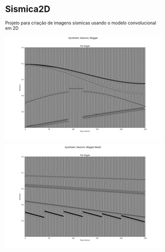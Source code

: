 # Sismica2D

Projeto para criação de imagens sísmicas usando o modelo convolucional em 2D

![Synthetic Seismic Wiggle](src/SyntheticSeismicWiggle.png)

![Synthetic Seismic Wiggle](SyntheticSeismicWiggle_mod2.png)